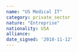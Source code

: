```yaml
---
name: "US Medical IT"
category: private_sector
nature: "Entreprise"
nationality: USA
alliance: 
date_signed: '2018-11-12'
---
```

    
